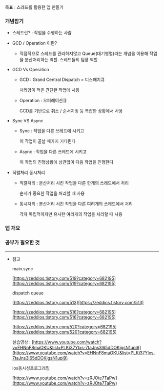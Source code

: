 목표  : 스레드를 활용한 앱 만들기

### 개념잡기

- 스레드란? : 작업을 수행하는 사람

- GCD / Operation 이란?
    - 직접적으로 스레드를 관리하지않고 Queue(대기행렬)라는 개념을 이용해 작업을 분산처리하는 역할. 스레드들의 팀장 역할

- GCD Vs Operation
    - GCD : Grand Central Dispatch = 디스패치큐

        처리양이 적은 간단한 작업에 사용

    - Operation : 오퍼레이션큐

        GCD를 기반으로 취소 / 순서지정 등 복잡한 상황에서 사용

- Sync VS Async
    - Sync : 작업을 다른 쓰레드에 시키고

        이 작업이 끝날 때가지 기다린다

    - Async : 작업을 다른 쓰레드에 시키고

        이 작업의 진행상황에 상관없이 다음 작업을 진행한다

- 직렬처리 동시처리
    - 직렬처리 : 분산처리 시킨 작업을 다른 한개의 쓰레드에서 처리

        순서가 중요한 작업을 처리할 때 사용

    - 동시처리 : 분산처리 시킨 작업을 다른 여려개의 쓰레드에서 처리

        각자 독립적이지만 유사한 여러개의 작업을 처리할 때 사용

### 앱 개요

### 공부가 필요한 것

---

- 참고

    main.sync

    [https://zeddios.tistory.com/519?category=682195](https://zeddios.tistory.com/519?category=682195)

    dispatch queue

    [https://zeddios.tistory.com/513](https://zeddios.tistory.com/513)

    [https://zeddios.tistory.com/516?category=682195](https://zeddios.tistory.com/516?category=682195)

    [https://zeddios.tistory.com/520?category=682195](https://zeddios.tistory.com/520?category=682195)

    실습영상 : [https://www.youtube.com/watch?v=EHNnF8maOKU&list=PLKi37YIxs-7taJns3l65dDOKjgsN1upi9](https://www.youtube.com/watch?v=EHNnF8maOKU&list=PLKi37YIxs-7taJns3l65dDOKjgsN1upi9)

    ios동시성프로그래밍

    [https://www.youtube.com/watch?v=zRJOte7TaPw](https://www.youtube.com/watch?v=zRJOte7TaPw)
